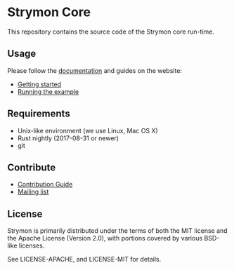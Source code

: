 Strymon Core
============

This repository contains the source code of the Strymon core run-time.

## Usage

Please follow the [documentation](http://strymon-system.github.io/docs/) and guides on the website:

 - [Getting started](https://strymon-system.github.io/docs/getting-started)
 - [Running the example](http://strymon-system.github.io/docs/running-the-example)

## Requirements

 - Unix-like environment (we use Linux, Mac OS X)
 - Rust nightly (2017-08-31 or newer)
 - git

## Contribute

 - [Contribution Guide](https://strymon-system.github.io/docs/getting-started)
 - [Mailing list](https://lists.inf.ethz.ch/mailman/listinfo/strymon-users)

## License

Strymon is primarily distributed under the terms of both the MIT license and the Apache License (Version 2.0), with portions covered by various BSD-like licenses.

See LICENSE-APACHE, and LICENSE-MIT for details.
